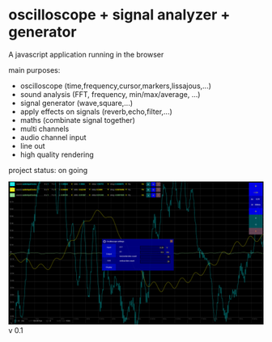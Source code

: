 # oscilloscope + signal analyzer + generator

A javascript application running in the browser

main purposes:

- oscilloscope (time,frequency,cursor,markers,lissajous,...)
- sound analysis (FFT, frequency, min/max/average, ...)
- signal generator (wave,square,...)
- apply effects on signals (reverb,echo,filter,...)
- maths (combinate signal together)
- multi channels
- audio channel input
- line out
- high quality rendering

project status: on going

![screenshot](doc/screenshot-0.1.png)
v 0.1
